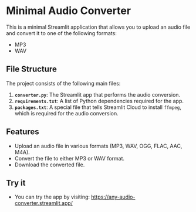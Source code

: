 # Minimal Audio Converter

This is a minimal Streamlit application that allows you to upload an audio file and convert it to one of the following formats:
- MP3
- WAV

## File Structure

The project consists of the following main files:

1. **`converter.py`**: The Streamlit app that performs the audio conversion.
2. **`requirements.txt`**: A list of Python dependencies required for the app.
3. **`packages.txt`**: A special file that tells Streamlit Cloud to install `ffmpeg`, which is required for the audio conversion.

## Features
- Upload an audio file in various formats (MP3, WAV, OGG, FLAC, AAC, M4A).
- Convert the file to either MP3 or WAV format.
- Download the converted file.

## Try it
- You can try the app by visiting: https://any-audio-converter.streamlit.app/
